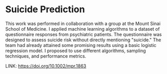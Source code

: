 # Suicide Prediction

This work was performed in collaboration with a group at the Mount Sinai School of Medicine. I applied machine learning algorithms to a dataset of questionnaire responses from psychiatric patients. The questionnaire was designed to assess suicide risk without directly mentioning "suicide." The team had already attained some promising results using a basic logistic regression model. I proposed to use different algorithms, sampling techniques, and performance metrics. 

LINK: https://doi.org/10.1002/mpr.1863
